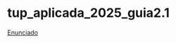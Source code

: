 # tup_aplicada_2025_guia2.1

[Enunciado](https://docs.google.com/document/d/12QhaWISvxIoM3mXqi6126vZ2lW1Vozb0/edit)
